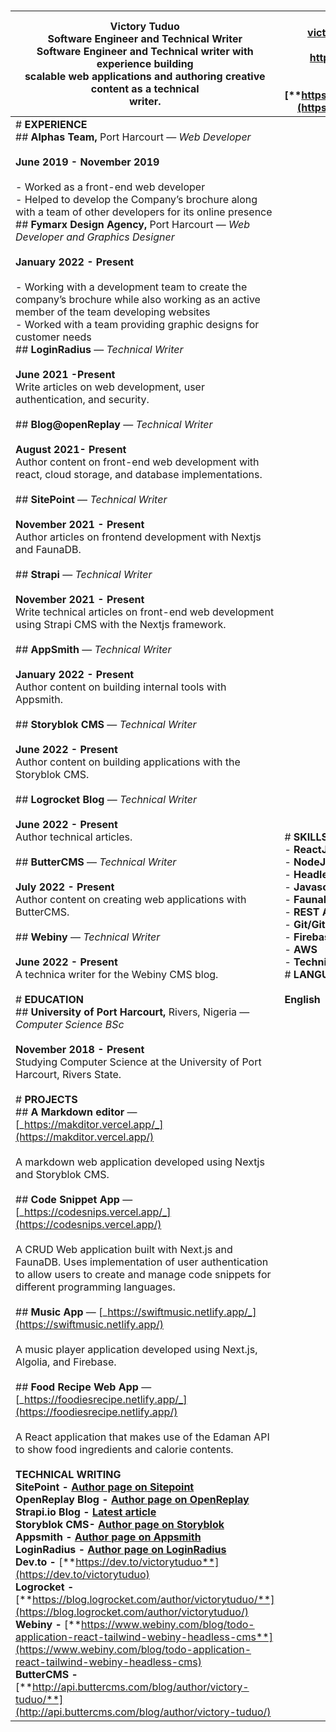 #

| **Victory Tuduo**<br>**Software Engineer and Technical Writer**<br>Software Engineer and Technical writer with experience building<br>scalable web applications and authoring creative content as a technical<br>writer.                                                                                                                                                                                                                                                                                                                                                                                                                                                                                                                                                                                                                                                                                                                                                                                                                                                                                                                                                                                                                                                                                                                                                                                                                                                                                                                                                                                                                                                                                                                                                                                                                                                                                                                                                                                                                                                                                                                                                                                                                                                                                                                                                                                                                                                                                                                                                                                                                                                                                                                                                                                                                                                                                                                                                                                                                                                                                                                                                                                                                                                                                                                                                                                                                                                                                                                                                                                                                                                                                                                                                                                                                                                                                                                                                                                                                                                                                                                                                                                                                                                                                                                                                                                                   | **+234 701 717 8660**<br>[**victorytuduo.dev@gmail.com**](mailto:victorytuduo.dev@gmail.com)<br><br>http://github.com/victory-et<br><br><br>[**https://victorytuduo.vercel.app/**](https://victorytuduo.vercel.app/)                                   |
| -------------------------------------------------------------------------------------------------------------------------------------------------------------------------------------------------------------------------------------------------------------------------------------------------------------------------------------------------------------------------------------------------------------------------------------------------------------------------------------------------------------------------------------------------------------------------------------------------------------------------------------------------------------------------------------------------------------------------------------------------------------------------------------------------------------------------------------------------------------------------------------------------------------------------------------------------------------------------------------------------------------------------------------------------------------------------------------------------------------------------------------------------------------------------------------------------------------------------------------------------------------------------------------------------------------------------------------------------------------------------------------------------------------------------------------------------------------------------------------------------------------------------------------------------------------------------------------------------------------------------------------------------------------------------------------------------------------------------------------------------------------------------------------------------------------------------------------------------------------------------------------------------------------------------------------------------------------------------------------------------------------------------------------------------------------------------------------------------------------------------------------------------------------------------------------------------------------------------------------------------------------------------------------------------------------------------------------------------------------------------------------------------------------------------------------------------------------------------------------------------------------------------------------------------------------------------------------------------------------------------------------------------------------------------------------------------------------------------------------------------------------------------------------------------------------------------------------------------------------------------------------------------------------------------------------------------------------------------------------------------------------------------------------------------------------------------------------------------------------------------------------------------------------------------------------------------------------------------------------------------------------------------------------------------------------------------------------------------------------------------------------------------------------------------------------------------------------------------------------------------------------------------------------------------------------------------------------------------------------------------------------------------------------------------------------------------------------------------------------------------------------------------------------------------------------------------------------------------------------------------------------------------------------------------------------------------------------------------------------------------------------------------------------------------------------------------------------------------------------------------------------------------------------------------------------------------------------------------------------------------------------------------------------------------------------------------------------------------------------------------------------------------------------------------- | ------------------------------------------------------------------------------------------------------------------------------------------------------------------------------------------------------------------------------------------------------ |
| # **EXPERIENCE**<br>## **Alphas Team,** Port Harcourt — _Web Developer_<br><br>**June 2019 - November 2019**<br><br>- Worked as a front-end web developer<br>- Helped to develop the Company’s brochure along with a team of other developers for its online presence<br>## **Fymarx Design Agency,** Port Harcourt — _Web Developer and Graphics Designer_<br><br>**January 2022 - Present**<br><br>- Working with a development team to create the company’s brochure while also working as an active member of the team developing websites <br>- Worked with a team providing graphic designs for customer needs<br>## **LoginRadius** — _Technical Writer_<br><br>**June 2021 -Present**<br>Write articles on web development, user authentication, and security.<br><br>## **Blog@openReplay** — _Technical Writer_<br><br>**August 2021- Present**<br>Author content on front-end web development with react, cloud storage, and database implementations.<br><br>## **SitePoint** — _Technical Writer_<br><br>**November 2021 - Present**<br>Author articles on frontend development with Nextjs and FaunaDB.<br><br>## **Strapi** — _Technical Writer_<br><br>**November 2021 - Present**<br>Write technical articles on front-end web development using Strapi CMS with the Nextjs framework.<br><br>## **AppSmith** — _Technical Writer_<br><br>**January 2022 - Present**<br>Author content on building internal tools with Appsmith.<br><br>## **Storyblok CMS** — _Technical Writer_<br><br>**June 2022 - Present**<br>Author content on building applications with the Storyblok CMS.<br><br>## **Logrocket Blog** — _Technical Writer_<br><br>**June 2022 - Present**<br>Author technical articles.<br><br>## **ButterCMS** — _Technical Writer_<br><br>**July 2022 - Present**<br>Author content on creating web applications with ButterCMS.<br><br>## **Webiny** — _Technical Writer_<br><br>**June 2022 - Present**<br>A technica writer for the Webiny CMS blog.<br><br># **EDUCATION**<br>## **University of Port Harcourt,** Rivers, Nigeria — _Computer Science BSc_<br><br>**November 2018 - Present**<br>Studying Computer Science at the University of Port Harcourt, Rivers State.<br><br># **PROJECTS**<br>## **A Markdown editor** — [_https://makditor.vercel.app/_](https://makditor.vercel.app/)<br><br>A markdown web application developed using Nextjs and Storyblok CMS.<br><br>## **Code Snippet App** — [_https://codesnips.vercel.app/_](https://codesnips.vercel.app/)<br><br>A CRUD Web application built with Next.js and FaunaDB. Uses implementation of user authentication to allow users to create and manage code snippets for different programming languages.<br><br>## **Music App** — [_https://swiftmusic.netlify.app/_](https://swiftmusic.netlify.app/)<br><br>A music player application developed using Next.js, Algolia, and Firebase.<br><br>## **Food Recipe Web App** — [_https://foodiesrecipe.netlify.app/_](https://foodiesrecipe.netlify.app/)<br><br>A React application that makes use of the Edaman API to show food ingredients and calorie contents.<br><br>**TECHNICAL WRITING**<br>**SitePoint -** [**Author page on Sitepoint**](https://www.sitepoint.com/author/vtuduo/)<br>**OpenReplay Blog -** [**Author page on OpenReplay**](https://blog.openreplay.com/authors/tuduo-victory)<br>**Strapi.io Blog -** [**Latest article**](https://strapi.io/blog/5-reasons-to-add-on-site-search-to-your-website?utm_source=dev.to&utm_medium=post&utm_campaign=blog)<br>**Storyblok CMS-** [**Author page on Storyblok**](https://www.storyblok.com/tp/build-markdown-editor-nextjs#author)<br>**Appsmith -** [**Author page on Appsmith**](https://www.appsmith.com/blog-authors/victory-tuduo)<br>**LoginRadius -** [**Author page on LoginRadius**](https://www.loginradius.com/blog/async/author/victory-tuduo/)<br>**Dev.to -** [**https://dev.to/victorytuduo**](https://dev.to/victorytuduo)<br>**Logrocket -** [**https://blog.logrocket.com/author/victorytuduo/**](https://blog.logrocket.com/author/victorytuduo/)<br>**Webiny -** [**https://www.webiny.com/blog/todo-application-react-tailwind-webiny-headless-cms**](https://www.webiny.com/blog/todo-application-react-tailwind-webiny-headless-cms)<br>**ButterCMS -** [**http://api.buttercms.com/blog/author/victory-tuduo/**](http://api.buttercms.com/blog/author/victory-tuduo/) | # **SKILLS**<br>- **ReactJs**<br>- **NodeJs**<br>- **Headless CMS**<br>- **Javascript (ES6+)**<br>- **FaunaDB**<br>- **REST APIs**<br>- **Git/Github**<br>- **Firebase**<br>- **AWS**<br>- **Technical Writing**<br># **LANGUAGES**<br><br>**English** |
